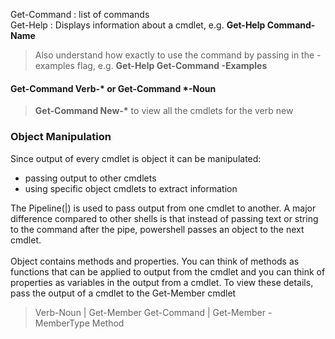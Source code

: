 Get-Command : list of commands<br>
Get-Help : Displays information about a cmdlet, e.g. <b>Get-Help Command-Name</b>
> Also understand how exactly to use the command by passing in the -examples flag, e.g. <b>Get-Help Get-Command -Examples</b>
#### Get-Command Verb-* or Get-Command *-Noun
> <b>Get-Command New-*</b> to view all the cmdlets for the verb new
### Object Manipulation
Since output of every cmdlet is object it can be manipulated:
- passing output to other cmdlets
- using specific object cmdlets to extract information

The Pipeline(|) is used to pass output from one cmdlet to another. A major difference compared to other shells is that instead of passing text or string to the command after the pipe, powershell passes an object to the next cmdlet.<br>
<br>
Object contains methods and properties. You can think of methods as functions that can be applied to output from the cmdlet and you can think of properties as variables in the output from a cmdlet. To view these details, pass the output of a cmdlet to the Get-Member cmdlet
> Verb-Noun | Get-Member 
> Get-Command | Get-Member -MemberType Method

